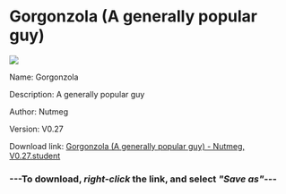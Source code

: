 # Gorgonzola (A generally popular guy)

<img src = "https://raw.githubusercontent.com/Arbiter1223/Koukou-Gurashi-Custom-Students/master/Students/Files/Gorgonzola%20(A%20generally%20popular%20guy).png">

Name: Gorgonzola

Description: A generally popular guy

Author: Nutmeg

Version: V0.27

Download link: <a href="https://raw.githubusercontent.com/Arbiter1223/Koukou-Gurashi-Custom-Students/master/Students/Files/Gorgonzola%20(A%20generally%20popular%20guy)%20-%20Nutmeg%2C%20V0.27.student">Gorgonzola (A generally popular guy) - Nutmeg, V0.27.student</a>

### ---**To download, _right-click_ the link, and select _"Save as"_**---

